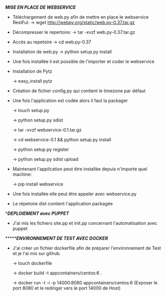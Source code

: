 ***********MISE EN PLACE DE WEBSERVICE***********

* Téléchargement de web.py afin de mettre en place le webservice RestFul:
  -> wget http://webpy.org/static/web.py-0.37.tar.gz

* Décompresser le repertoire: 
  -> tar -xvzf web.py-0.37.tar.gz

* Accès au repetoire
  -> cd web.py-0.37

* Installation de web.py
  -> python setup.py install

* Une fois installée il est possible de l'importer et coder le webservice

* Installation de Pytz

  -> easy_install pytz

* Création de fichier config.py qui contient le timezone par défaut

* Une fois l'application est codée alors il faut la packager
  
  -> touch setup.py

  -> python setup.py sdist

  -> tar -xvzf webservice-0.1.tar.gz

  -> cd webservice-0.1 && python setup.py install

  -> python setup.py register

  -> python setup.py sdist upload

* Maintenant l'appilcation peut être installée depuis n'importe quel machine:
  
  -> pip install webservice

* Une fois installée elle peut être appeler avec webservice.py 
 
* Le répetoire dist contient l'application packagée


**************DEPLOIEMENT avec PUPPET*************

* J'ai mis les fichiers site.pp et init.pp concernant l'automatisation avec puppet


**************ENVIRONNEMENT DE TEST AVEC DOCKER*********

* J'ai créer un fichier dockerfile afin de préparer l'environnement de Test et je l'ai mis sur github.

  -> touch dockerfile
 
  -> docker build -t appcontainers/centos:6 .

  -> docker run -t -i -p 14000:8080 appcontainers/centos:6 (Exposer le port 8080 et le rediriger vers le port 14000 de Host)
